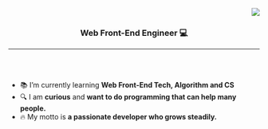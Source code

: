 <p align="right">
<a href="https://hits.seeyoufarm.com"><img src="https://hits.seeyoufarm.com/api/count/incr/badge.svg?url=https%3A%2F%2Fgithub.com%2FJaharim&count_bg=%23AA9CE1&title_bg=%23909090&icon=skyliner.svg&icon_color=%23FFFFFF&title=hits&edge_flat=false"/></a>
</p>

<h3 align="center">Web Front-End Engineer 💻</h3>

---

<br/>
<br/>

- 📚 I’m currently learning **Web Front-End Tech, Algorithm and CS**
- 🔍 I am **curious** and **want to do programming that can help many people.**
- 🔥 My motto is **a passionate developer who grows steadily.**
  <br/>
  <br/>
  <br/>
